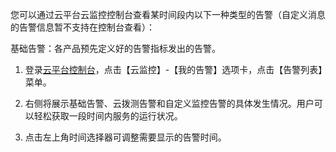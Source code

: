 您可以通过云平台云监控控制台查看某时间段内以下一种类型的告警（自定义消息的告警信息暂不支持在控制台查看）：<br>

基础告警：各产品预先定义好的告警指标发出的告警。

1) 登录[云平台控制台](http://console.tcecqpoc.fsphere.cn/)，点击【云监控】-【我的告警】选项卡，点击【告警列表】菜单。

2) 右侧将展示基础告警、云拨测告警和自定义监控告警的具体发生情况。用户可以轻松获取一段时间内服务的运行状况。

3) 点击左上角时间选择器可调整需要显示的告警时间。